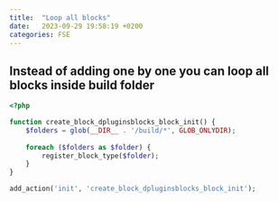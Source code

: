 ```yaml
---
title:  "Loop all blocks"
date:   2023-09-29 19:58:19 +0200
categories: FSE
---
```

## Instead of adding one by one you can loop all blocks inside build folder

```php
<?php

function create_block_dpluginsblocks_block_init() {
    $folders = glob(__DIR__ . '/build/*', GLOB_ONLYDIR);
    
    foreach ($folders as $folder) {
        register_block_type($folder);
    }
}

add_action('init', 'create_block_dpluginsblocks_block_init');
```